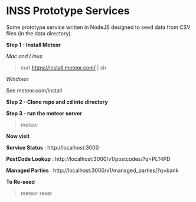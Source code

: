 # INSS Prototype Services

Some prototype service written in NodeJS designed to seed data from CSV files (in the data directory).

**Step 1 - Install Meteor**

*Mac and Linux*

>curl https://install.meteor.com/ | sh

*Windows*

See meteor.com/install

**Step 2 - Clone repo and cd into directory**

**Step 3 - run the meteor server**

>meteor

**Now visit**

**Service Status** : http://localhost:3000

**PostCode Lookup** : http://localhost:3000/v1/postcodes/?q=PL14PD

**Managed Parties** : http://localhost:3000/v1/managed_parties/?q=bank


**To Re-seed**
>meteor reset
